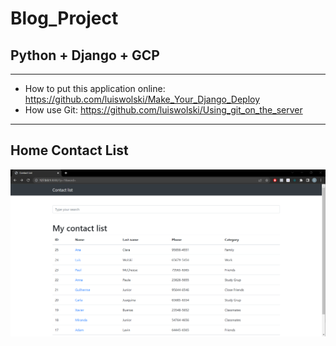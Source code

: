 # Blog_Project
## Python + Django + GCP
______________________________________________________________________________________

* How to put this application online: https://github.com/luiswolski/Make_Your_Django_Deploy
* How use Git: https://github.com/luiswolski/Using_git_on_the_server

______________________________________________________________________________________

## Home Contact List

![home](https://github.com/luiswolski/Contact_List_Project/blob/main/app_prints/home.png)
